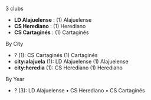 3 clubs

- **LD Alajuelense** : (1) Alajuelense
- **CS Herediano** : (1) Herediano
- **CS Cartaginés** : (1) Cartaginés




By City

- ? (1): CS Cartaginés  (1) Cartaginés
- **city:alajuela** (1): LD Alajuelense  (1) Alajuelense
- **city:heredia** (1): CS Herediano  (1) Herediano




By Year

- ? (3):   LD Alajuelense • CS Herediano • CS Cartaginés




